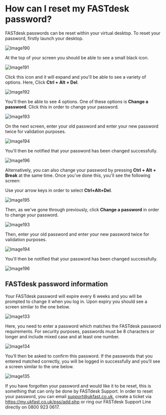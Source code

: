 # How can I reset my FASTdesk password?

FASTdesk passwords can be reset within your virtual desktop. To reset your password, firstly launch your desktop.

![Image190](files/Image190.png)

At the top of your screen you should be able to see a small black icon.

![Image191](files/Image191.png)

Click this icon and it will expand and you'll be able to see a variety of options. Here, Click __Ctrl + Alt + Del__.

![Image192](files/Image192.png)

You'll then be able to see 4 options. One of these options is __Change a password__. Click this in order to change your password.

![Image193](files/Image193.png)

On the next screen, enter your old password and enter your new password twice for validation purposes.

![Image194](files/Image194.png)

You'll then be notified that your password has been changed successfully.

![Image196](files/Image196.png)

Alternatively, you can also change your password by pressing __Ctrl + Alt + Break__ at the same time. Once you've done this, you'll see the following screen:

Use your arrow keys in order to select __Ctrl+Alt+Del__.

![Image195](files/Image195.png)
 
Then, as we've gone through previously, click __Change a password__ in order to change your password.

![Image193](files/Image193.png)

Then, enter your old password and enter your new password twice for validation purposes.

![Image194](files/Image194.png)

You'll then be notified that your password has been changed successfully.

![Image196](files/Image196.png)

## FASTdesk password information

Your FASTdesk password will expire every 6 weeks and you will be prompted to change it when you log in. Upon expiry you should see a
screen similar to the one below.

![Image133](files/Image133.png)

Here, you need to enter a password which matches the FASTdesk password requirements. For security purposes, passwords must be 8
characters or longer and include mixed case and at least one number.

![Image134](files/Image134.png)

You’ll then be asked to confirm this password. If the passwords that you entered matched correctly, you will be logged in
successfully and you’ll see a screen similar to the one below.

![Image135](files/Image135.png)

If you have forgotten your password and would like it to be reset, this is something that can only be done by FASTdesk Support. In order to reset your password, you can email support@ukfast.co.uk, create a ticket via https://my.ukfast.co.uk/pss/add.php or ring our FASTdesk Support Line directly on 0800 923 0617.
